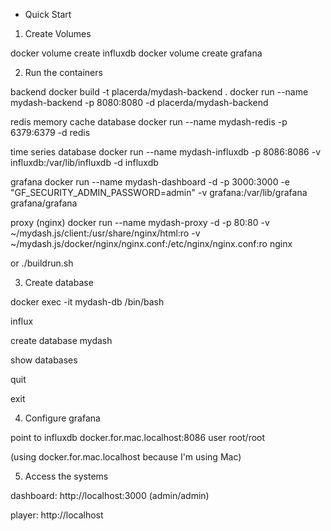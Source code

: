 - Quick Start

1. Create Volumes

docker volume create influxdb
docker volume create grafana

2. Run the containers

backend
docker build -t placerda/mydash-backend .
docker run --name mydash-backend -p 8080:8080 -d placerda/mydash-backend

redis memory cache database
docker run --name mydash-redis -p 6379:6379 -d redis

time series database
docker run --name mydash-influxdb -p 8086:8086 -v influxdb:/var/lib/influxdb -d influxdb

grafana
docker run --name mydash-dashboard -d -p 3000:3000 -e "GF_SECURITY_ADMIN_PASSWORD=admin" -v grafana:/var/lib/grafana grafana/grafana

proxy (nginx)
docker run --name mydash-proxy -d -p 80:80 -v ~/mydash.js/client:/usr/share/nginx/html:ro -v ~/mydash.js/docker/nginx/nginx.conf:/etc/nginx/nginx.conf:ro nginx

or ./buildrun.sh

3. Create database

docker exec -it mydash-db /bin/bash

influx

create database mydash

show databases

quit

exit

4. Configure grafana

point to influxdb docker.for.mac.localhost:8086 user root/root

(using docker.for.mac.localhost because I'm using Mac)

5. Access the systems

dashboard: http://localhost:3000 (admin/admin)

player: http://localhost
